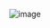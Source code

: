 ![image](https://github.com/Zsoltka/Electric-Vehicle-Title-and-Registration-Activity/assets/133663142/9a2540f4-16a8-41e5-89da-e523e8fd56c8)
